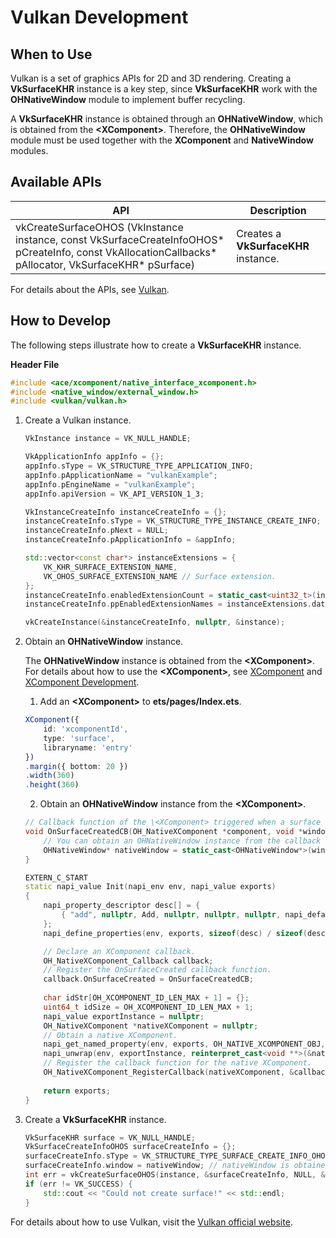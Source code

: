 # Vulkan Development

## When to Use

Vulkan is a set of graphics APIs for 2D and 3D rendering. Creating a **VkSurfaceKHR** instance is a key step, since **VkSurfaceKHR** work with the **OHNativeWindow** module to implement buffer recycling.

A **VkSurfaceKHR** instance is obtained through an **OHNativeWindow**, which is obtained from the **\<XComponent>**. Therefore, the **OHNativeWindow** module must be used together with the **XComponent** and **NativeWindow** modules.

## Available APIs

| API| Description| 
| -------- | -------- |
| vkCreateSurfaceOHOS (VkInstance instance, const VkSurfaceCreateInfoOHOS\* pCreateInfo, const VkAllocationCallbacks\* pAllocator, VkSurfaceKHR\* pSurface) | Creates a **VkSurfaceKHR** instance.| 

For details about the APIs, see [Vulkan](../reference/native-lib/third_party_vulkan/vulkan-symbol.md).

## How to Develop

The following steps illustrate how to create a **VkSurfaceKHR** instance.

**Header File**
```c++
#include <ace/xcomponent/native_interface_xcomponent.h>
#include <native_window/external_window.h>
#include <vulkan/vulkan.h>
```

1. Create a Vulkan instance.
    ```c++
    VkInstance instance = VK_NULL_HANDLE;

    VkApplicationInfo appInfo = {};
    appInfo.sType = VK_STRUCTURE_TYPE_APPLICATION_INFO;
    appInfo.pApplicationName = "vulkanExample";
    appInfo.pEngineName = "vulkanExample";
    appInfo.apiVersion = VK_API_VERSION_1_3;
    
    VkInstanceCreateInfo instanceCreateInfo = {};
    instanceCreateInfo.sType = VK_STRUCTURE_TYPE_INSTANCE_CREATE_INFO;
    instanceCreateInfo.pNext = NULL;
    instanceCreateInfo.pApplicationInfo = &appInfo;

    std::vector<const char*> instanceExtensions = {
        VK_KHR_SURFACE_EXTENSION_NAME,
        VK_OHOS_SURFACE_EXTENSION_NAME // Surface extension.
    };
    instanceCreateInfo.enabledExtensionCount = static_cast<uint32_t>(instanceExtensions.size());
    instanceCreateInfo.ppEnabledExtensionNames = instanceExtensions.data();

    vkCreateInstance(&instanceCreateInfo, nullptr, &instance);
    ```

2. Obtain an **OHNativeWindow** instance.

    The **OHNativeWindow** instance is obtained from the **\<XComponent>**. For details about how to use the **\<XComponent>**, see [XComponent](../ui/arkts-common-components-xcomponent.md) and [XComponent Development](xcomponent-guidelines.md).
    1. Add an **\<XComponent>** to **ets/pages/Index.ets**.
    ```ts
    XComponent({
        id: 'xcomponentId',
        type: 'surface',
        libraryname: 'entry'
    })
    .margin({ bottom: 20 })
    .width(360)
    .height(360)
    ```
    2. Obtain an **OHNativeWindow** instance from the **\<XComponent>**.
    ```c++
    // Callback function of the \<XComponent> triggered when a surface is created.
    void OnSurfaceCreatedCB(OH_NativeXComponent *component, void *window) {
        // You can obtain an OHNativeWindow instance from the callback function.
        OHNativeWindow* nativeWindow = static_cast<OHNativeWindow*>(window);
    }

    EXTERN_C_START
    static napi_value Init(napi_env env, napi_value exports)
    {
        napi_property_descriptor desc[] = {
            { "add", nullptr, Add, nullptr, nullptr, nullptr, napi_default, nullptr }
        };
        napi_define_properties(env, exports, sizeof(desc) / sizeof(desc[0]), desc);

        // Declare an XComponent callback.
        OH_NativeXComponent_Callback callback;
        // Register the OnSurfaceCreated callback function.
        callback.OnSurfaceCreated = OnSurfaceCreatedCB;
        
        char idStr[OH_XCOMPONENT_ID_LEN_MAX + 1] = {};
        uint64_t idSize = OH_XCOMPONENT_ID_LEN_MAX + 1;
        napi_value exportInstance = nullptr;
        OH_NativeXComponent *nativeXComponent = nullptr;
        // Obtain a native XComponent.
        napi_get_named_property(env, exports, OH_NATIVE_XCOMPONENT_OBJ, &exportInstance);
        napi_unwrap(env, exportInstance, reinterpret_cast<void **>(&nativeXComponent));
        // Register the callback function for the native XComponent.
        OH_NativeXComponent_RegisterCallback(nativeXComponent, &callback);
        
        return exports;
    }
    ```

3. Create a **VkSurfaceKHR** instance.
    ```c++
    VkSurfaceKHR surface = VK_NULL_HANDLE;
    VkSurfaceCreateInfoOHOS surfaceCreateInfo = {};
    surfaceCreateInfo.sType = VK_STRUCTURE_TYPE_SURFACE_CREATE_INFO_OHOS;
    surfaceCreateInfo.window = nativeWindow; // nativeWindow is obtained from the OnSurfaceCreatedCB callback function in the previous step.
    int err = vkCreateSurfaceOHOS(instance, &surfaceCreateInfo, NULL, &surface);
    if (err != VK_SUCCESS) {
        std::cout << "Could not create surface!" << std::endl;
    }
    ```
For details about how to use Vulkan, visit the [Vulkan official website](https://www.vulkan.org/).
